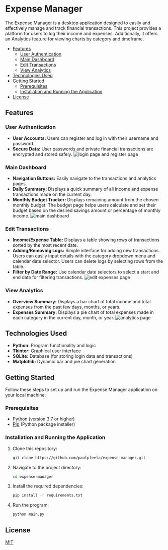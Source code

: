 # Expense Manager

The Expense Manager is a desktop application designed to easily and effectively manage and track financial transactions. This project provides a platform for users to log their income and expenses. Additionally, it offers an Analytics feature for viewing charts by category and timeframe.

- [Features](#features)
  - [User Authentication](#user-authentication)
  - [Main Dashboard](#main-dashboard)
  - [Edit Transactions](#edit-transactions)
  - [View Analytics](#view-analytics)
- [Technologies Used](#technologies-used)
- [Getting Started](#getting-started)
  - [Prerequisites](#prerequisites)
  - [Installation and Running the Application](#installation-and-running-the-application)
- [License](#license)


## Features

### User Authentication

* **User Accounts:** Users can register and log in with their username and password.
* **Secure Data:** User passwords and private financial transactions are encrypted and stored safely.
![login page and register page](https://i.imgur.com/OmfLPpg.png)

### Main Dashboard

* **Navigation Buttons:** Easily navigate to the transactions and analytics pages.
* **Daily Summary:** Displays a quick summary of all income and expense transactions made on the current day.
* **Monthly Budget Tracker:** Displays remaining amount from the chosen monthly budget. The budget page helps users calculate and set their budget based on the desired savings amount or percentage of monthly income.
![main dashboard](https://i.imgur.com/p29F68h.png)

### Edit Transactions

* **Income/Expense Table:** Displays a table showing rows of transactions sorted by the most recent date.
* **Adding/Removing Logs:** Simple interface for adding new transactions. Users can easily input details with the category dropdown menu and calendar date selector. Users can delete logs by selecting rows from the table.
* **Filter by Date Range:** Use calendar date selectors to select a start and end date for filtering transactions.
![edit expenses page](https://i.imgur.com/CYI8cZE.png)

### View Analytics

* **Overview Summary:** Displays a bar chart of total income and total expenses from the past few days, months, or years.
* **Expenses Summary:** Displays a pie chart of total expenses made in each category in the current day, month, or year.
![analytics page](https://i.imgur.com/JoXxk7M.png)


## Technologies Used

* **Python:** Program functionality and logic
* **Tkinter:** Graphical user interface
* **SQLite:** Database (for storing login data and transactions)
* **Matplotlib:** Dynamic bar and pie chart generation


## Getting Started

Follow these steps to set up and run the Expense Manager application on your local machine:

### Prerequisites

- [Python](https://www.python.org/) (version 3.7 or higher)
- [Pip](https://pip.pypa.io/en/stable/installation/) (Python package installer)

### Installation and Running the Application

1. Clone this repository:

    ```bash
    git clone https://github.com/paulpleela/expense-manager.git
    ```

2. Navigate to the project directory:

    ```bash
    cd expense-manager
    ```

3. Install the required dependencies:

    ```bash
    pip install -r requirements.txt
    ```

4. Run the program:

    ```bash
    python main.py
    ```  


## License

[MIT](https://choosealicense.com/licenses/mit/)